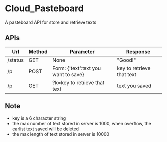 # Cloud_Pasteboard
A pasteboard API for store and retrieve texts

## APIs

|Url|Method|Parameter|Response|
|-|-|-|-|
|/status|GET|None|"Good!"|
|/p|POST|Form: {'text':text you want to save}|key to retrieve that text|
|/p|GET|?k=key to retrieve that text|text you saved|

## Note
- key is a 6 character string
- the max number of text stored in server is 1000, when overflow, the earlist text saved will be deleted
- the max length of text stored in server is 10000
